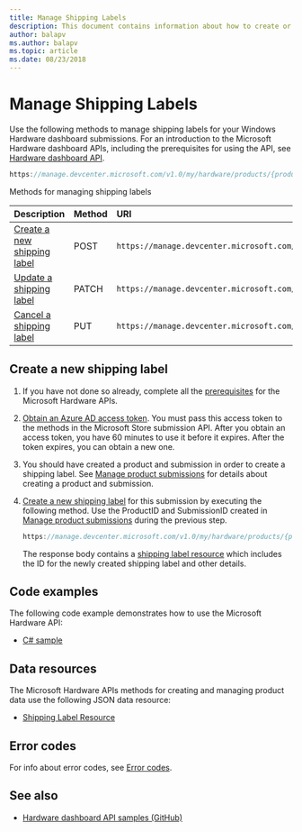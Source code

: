 ```yaml
---
title: Manage Shipping Labels
description: This document contains information about how to create or update shipping labels for driver submission in the Hardware dashboard
author: balapv
ms.author: balapv
ms.topic: article
ms.date: 08/23/2018
---
```

# Manage Shipping Labels

Use the following methods to manage shipping labels for your Windows Hardware dashboard submissions. For an introduction to the Microsoft Hardware dashboard APIs, including the prerequisites for using the API, see [Hardware dashboard API](dashboard-api.md).

```cpp
https://manage.devcenter.microsoft.com/v1.0/my/hardware/products/{productid}/submissions/{submissionid}/shippingLabels
```

Methods for managing shipping labels

|Description|Method |URI|
|:--|:--|:--|
|[Create a new shipping label](create-a-new-shipping-label.md)|POST|`https://manage.devcenter.microsoft.com/v1.0/my/hardware/products/{productid}/submissions/{submissionid}/shippingLabels`|
|[Update a shipping label](update-a-shipping-label.md)|PATCH|`https://manage.devcenter.microsoft.com/v1.0/my/hardware/products/{productid}/submissions/{submissionid}/shippingLabels/{shippingLabelId}`|
|[Cancel a shipping label](cancel-a-shipping-label.md)|PUT|`https://manage.devcenter.microsoft.com/v1.0/my/hardware/products/{productid}/submissions/{submissionid}/shippingLabels/{shippingLabelId/cancel}`|

## Create a new shipping label

1. If you have not done so already, complete all the [prerequisites](dashboard-api.md) for the Microsoft Hardware APIs.

2. [Obtain an Azure AD access token](dashboard-api.md#obtain-an-azure-ad-access-token). You must pass this access token to the methods in the Microsoft Store submission API. After you obtain an access token, you have 60 minutes to use it before it expires. After the token expires, you can obtain a new one.

3. You should have created a product and submission in order to create a shipping label. See [Manage product submissions](manage-product-submissions.md) for details about creating a product and submission.

4. [Create a new shipping label](create-a-new-shipping-label.md) for this submission by executing the following method.  Use the ProductID and SubmissionID created in [Manage product submissions](manage-product-submissions.md) during the previous step.

    ```cpp
    https://manage.devcenter.microsoft.com/v1.0/my/hardware/products/{productid}/submissions/{submissionid}/shippingLabels
    ```
    The response body contains a [shipping label resource](get-shipping-labels.md#shippinglabel-resource) which includes the ID for the newly created shipping label and other details.

## Code examples

The following code example demonstrates how to use the Microsoft Hardware API:

* [C# sample](https://download.microsoft.com/download/C/F/4/CF404E53-87A0-4204-BA13-A64B09A237C1/HardwareApiCSharpSample.zip)

## Data resources

The Microsoft Hardware APIs methods for creating and managing product data use the following JSON data resource:

* [Shipping Label Resource](get-shipping-labels.md#shippinglabel-resource)

## Error codes

For info about error codes, see [Error codes](get-product-data.md#error-codes).

## See also

- [Hardware dashboard API samples (GitHub)](https://aka.ms/hpc_async_api_samples)
